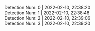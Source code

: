 
Detection Num: 0 | 2022-02-10, 22:38:20<br />Detection Num: 1 | 2022-02-10, 22:38:48<br />Detection Num: 2 | 2022-02-10, 22:39:06<br />Detection Num: 3 | 2022-02-10, 22:39:20<br />